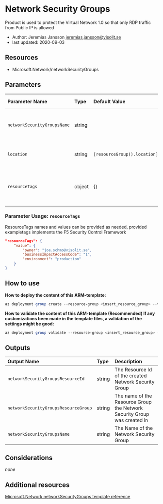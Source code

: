 # Network Security Groups

Product is used to protect the Virtual Network 1.0 so that only RDP traffic from Public IP is allowed

- Author: Jeremias Jansson <jeremias.jansson@visolit.se>
- last updated: 2020-09-03

## Resources

- Microsoft.Network/networkSecurityGroups

## Parameters

| Parameter Name | Type | Default Value | Possible values | Description |
| :-             | :-   | :-            | :-              | :-          |
| `networkSecurityGroupsName` | string | | | Required. Name of the network security group
| `location` | string | `[resourceGroup().location]` | | Optional. Location for all resources
| `resourceTags` | object | {} | Complex structure, see below. | Optional. Tags for the Network Security Group resource

### Parameter Usage: `resourceTags`

ResourceTags names and values can be provided as needed, provided exampletags implements the F5 Security Control Framework

```json
"resourceTags": {
    "value": {
        "owner": "joe.schmo@visolit.se",
        "businessImpactAccessCode": "1",
        "environment": "production"
    }
}
```

## How to use

**How to deploy the content of this ARM-template:** 
```powershell
az deployment group create --resource-group <insert_resource_group> --template-file <file_path.json> --parameters <file_path.parameters.json>
```

**How to validate the content of this ARM-template (Recommended) If any customizations been made in the template files, a validation of the settings might be good:** 
```powershell
az deployment group validate --resource-group <insert_resource_group> --template-file <file_path.json> --parameters <file_path.parameters.json>
```

## Outputs

| Output Name | Type | Description |
| :-          | :-   | :-          |
| `networkSecurityGroupsResourceId` | string |The Resource Id of the created Network Security Group
| `networkSecurityGroupsResourceGroup` | string | The name of the Resource Group the Network Security Group was created in
| `networkSecurityGroupsName` | string | The Name of the Network Security Group

## Considerations

*none*

## Additional resources

[Microsoft.Network networkSecurityGroups template reference](https://docs.microsoft.com/en-us/azure/templates/microsoft.network/networksecuritygroups)